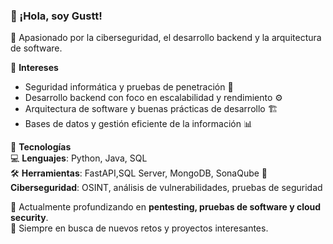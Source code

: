 ### 👋 ¡Hola, soy Gustt!  
🚀 Apasionado por la ciberseguridad, el desarrollo backend y la arquitectura de software.  

🔹 **Intereses**
- Seguridad informática y pruebas de penetración 🔐  
- Desarrollo backend con foco en escalabilidad y rendimiento ⚙️  
- Arquitectura de software y buenas prácticas de desarrollo 🏗️  
- Bases de datos y gestión eficiente de la información 📊  

🔹 **Tecnologías**  
💻 **Lenguajes**: Python, Java, SQL  
🛠️ **Herramientas**: FastAPI,SQL Server, MongoDB, SonaQube
🔎 **Ciberseguridad**: OSINT, análisis de vulnerabilidades, pruebas de seguridad  

🌱 Actualmente profundizando en **pentesting, pruebas de software y cloud security**.  
📌 Siempre en busca de nuevos retos y proyectos interesantes.
<!---
Gusttowo/Gusttowo is a ✨ special ✨ repository because its `README.md` (this file) appears on your GitHub profile.
You can click the Preview link to take a look at your changes.
--->
